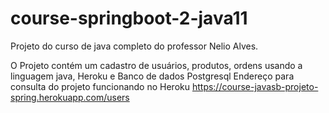 # course-springboot-2-java11
Projeto do curso de java completo do professor Nelio Alves.

O Projeto contém um cadastro de usuários, produtos, ordens usando a linguagem java, Heroku e Banco de dados Postgresql
Endereço para consulta do projeto funcionando no Heroku https://course-javasb-projeto-spring.herokuapp.com/users

